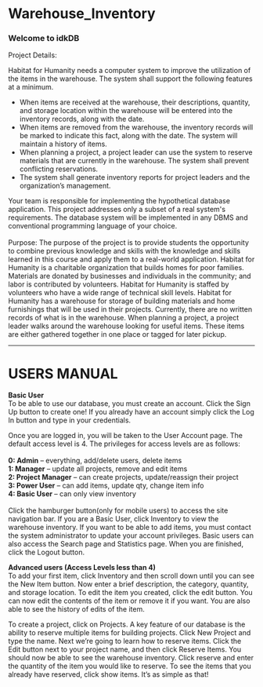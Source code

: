 # Warehouse_Inventory
<h3>Welcome to idkDB</h3>

<p>
  
Project Details:
  
Habitat for Humanity needs a computer system to improve the utilization of the items in the warehouse. The system
shall support the following features at a minimum.
<ul>
<li> When items are received at the warehouse, their descriptions, quantity, and storage location within the
warehouse will be entered into the inventory records, along with the date.
<li> When items are removed from the warehouse, the inventory records will be marked to indicate this fact, along
with the date. The system will maintain a history of items.
<li> When planning a project, a project leader can use the system to reserve materials that are currently in the
warehouse. The system shall prevent conflicting reservations.
<li> The system shall generate inventory reports for project leaders and the organization’s management.
</ul>
Your team is responsible for implementing the hypothetical database
application. This project addresses only a subset of a real
system's requirements.
The database system will be implemented in any DBMS and conventional
programming language of your choice.
<br>
<br>
Purpose: The purpose of the project is to provide students the opportunity to combine
previous knowledge and skills with the knowledge and skills learned in this
course and apply them to a real-world application. 
Habitat for Humanity is a charitable organization that builds homes for poor families. Materials are donated by
businesses and individuals in the community; and labor is contributed by volunteers. Habitat for Humanity is staffed
by volunteers who have a wide range of technical skill levels.
Habitat for Humanity has a warehouse for storage of building materials and home furnishings that will be used in their
projects. Currently, there are no written records of what is in the warehouse. When planning a project, a project
leader walks around the warehouse looking for useful items. These items are either gathered together in one place
or tagged for later pickup.
</p>
<hr>
<h1>USERS MANUAL</h1>
<p>
<strong>Basic User</strong>
<br>
To be able to use our database, you must create an account. Click the Sign Up button to create one! If you already have an account simply click the Log In button and type in your credentials.

Once you are logged in, you will be taken to the User Account page. The default access level is 4. The privileges for access levels are as follows:
<br>
<br>
<strong>0: Admin</strong> – everything, add/delete users, delete items
<br>
<strong>1: Manager</strong> – update all projects, remove and edit items
<br>
<strong>2: Project Manager</strong> – can create projects, update/reassign their project
<br>
<strong>3: Power User</strong> – can add items, update qty, change item info
<br>
<strong>4: Basic User</strong> – can only view inventory
<br>
<br>
Click the hamburger button(only for mobile users) to access the site navigation bar. If you are a Basic User, click Inventory to view the warehouse inventory. If you want to be able to add items, you must contact the system administrator to update your account privileges. Basic users can also access the Search page and Statistics page. When you are finished, click the Logout button.

<strong>Advanced users (Access Levels less than 4)</strong>
<br>
To add your first item, click Inventory and then scroll down until you can see the New Item button. Now enter a brief description, the category, quantity, and storage location. To edit the item you created, click the edit button. You can now edit the contents of the item or remove it if you want. You are also able to see the history of edits of the item.

To create a project, click on Projects. A key feature of our database is the ability to reserve multiple items for building projects. Click New Project and type the name. Next we’re going to learn how to reserve items. Click the Edit button next to your project name, and then click Reserve Items. You should now be able to see the warehouse inventory. Click reserve and enter the quantity of the item you would like to reserve. To see the items that you already have reserved, click show items. It’s as simple as that!

</p>
